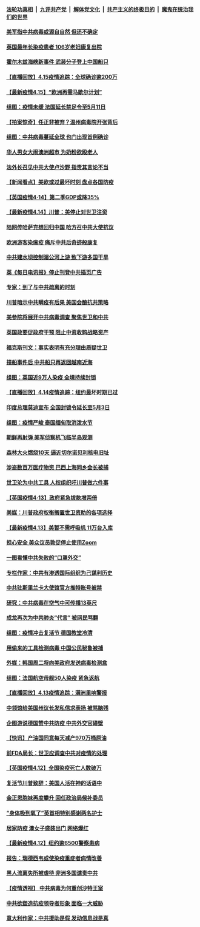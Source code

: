 

####  [法轮功真相](../../../../basic/blob/master/README.md?t=04152330) &nbsp;|&nbsp; [九评共产党](../../../../9ping.md/blob/master/README.md?t=04152330) &nbsp;|&nbsp; [解体党文化](../../../../jtdwh.md/blob/master/README.md?t=04152330)  &nbsp;|&nbsp; [共产主义的终极目的](../../../../gczydzjmd.md/blob/master/README.md?t=04152330) &nbsp;|&nbsp; [魔鬼在统治我们的世界](../../../../mgztzwmdsj.md/blob/master/README.md?t=04152330) 

#### [美军指中共病毒或源自自然 但还不确定](../pages/nsc418/n12033338.md?t=04152330) 

#### [英国最年长染疫患者 106岁老妇康复出院](../pages/nsc418/n12033318.md?t=04152330) 

#### [霍尔木兹海峡新事件 武装分子登上中国船只](../pages/nsc418/n12033023.md?t=04152330) 

#### [【直播回放】4.15疫情追踪：全球确诊逾200万](../pages/nsc418/n12032899.md?t=04152330) 

#### [【最新疫情4.15】“欧洲再需马歇尔计划”](../pages/nsc418/n12031072.md?t=04152330) 

#### [组图：疫情未缓 法国延长禁足令至5月11日](../pages/nsc418/n12032121.md?t=04152330) 

#### [【拍案惊奇】任正非被弃？温州病毒院开张背后](../pages/nsc418/n12031404.md?t=04152330) 

#### [组图：中共病毒蔓延全球 也门出现首例确诊](../pages/nsc418/n12030462.md?t=04152330) 

#### [华人男女大闹澳洲超市 为奶粉欲殴老人](../pages/nsc418/n12031706.md?t=04152330) 

#### [法外长召见中共大使卢沙野 指责其言论不当](../pages/nsc418/n12031303.md?t=04152330) 

#### [【新闻看点】美欧或过最坏时刻 盘点各国防疫](../pages/nsc418/n12030818.md?t=04152330) 

#### [【英国疫情4·14】第二季GDP或降35%](../pages/nsc418/n12030978.md?t=04152330) 

#### [【最新疫情4.14】川普：美停止对世卫注资](../pages/nsc418/n12027947.md?t=04152330) 

#### [陆网传哈萨克想回归中国 哈方召中共大使抗议](../pages/nsc418/n12031126.md?t=04152330) 

#### [欧洲游客染瘟疫 痛斥中共后奇迹般康复](../pages/nsc418/n12030636.md?t=04152330) 

#### [中共建水坝控制湄公河上游 致下游多国干旱](../pages/nsc418/n12030720.md?t=04152330) 

#### [英《每日电讯报》停止刊登中共插页广告](../pages/nsc418/n12030864.md?t=04152330) 

#### [专家：到了与中共疏离的时刻](../pages/nsc418/n12030667.md?t=04152330) 

#### [川普暗示中共瞒疫有后果 美国会酿抗共策略](../pages/nsc418/n12029990.md?t=04152330) 

#### [美参院将展开中共病毒调查 聚焦世卫和中共](../pages/nsc418/n12030184.md?t=04152330) 

#### [英国政要促政府干预 阻止中资收购战略资产](../pages/nsc418/n12030334.md?t=04152330) 

#### [福克斯刊文：事实表明有充分理由质疑世卫](../pages/nsc418/n12030392.md?t=04152330) 

#### [撞船事件后 中共船只再返回越南近海](../pages/nsc418/n12030336.md?t=04152330) 

#### [组图：英国近9万人染疫 全境持续封锁](../pages/nsc418/n12029991.md?t=04152330) 

#### [【直播回放】4.14疫情追踪：纽约最坏时期已过](../pages/nsc418/n12030034.md?t=04152330) 

#### [印度总理莫迪宣布 全国封锁令延长至5月3日](../pages/nsc418/n12029887.md?t=04152330) 

#### [组图：疫情严峻 泰国缅甸取消泼水节](../pages/nsc418/n12029181.md?t=04152330) 

#### [朝鲜再射弹 美军侦察机飞临半岛观测](../pages/nsc418/n12029538.md?t=04152330) 

#### [森林大火燃烧10天 逼近切尔诺贝利核电旧址](../pages/nsc418/n12029411.md?t=04152330) 

#### [涉盗数百万医疗物资 巴西上海同乡会长被捕](../pages/nsc418/n12028867.md?t=04152330) 

#### [世卫沦为中共工具 人权组织吁川普做六件事](../pages/nsc418/n12028407.md?t=04152330) 

#### [【英国疫情4·13】政府紧急拨款增两倍](../pages/nsc418/n12028084.md?t=04152330) 

#### [美媒：川普政府权衡搁置世卫资助的各项选择](../pages/nsc418/n12028055.md?t=04152330) 

#### [【最新疫情4.13】美暂不需呼吸机 11万台入库](../pages/nsc418/n12024712.md?t=04152330) 

#### [担心安全 美众议员敦促停止使用Zoom](../pages/nsc418/n12028062.md?t=04152330) 

#### [一图看懂中共失败的“口罩外交”](../pages/nsc418/n12026088.md?t=04152330) 

#### [专栏作家：中共有渗透国际组织为己谋利历史](../pages/nsc418/n12025937.md?t=04152330) 

#### [中共驻斯里兰卡大使馆官方推特账号被禁](../pages/nsc418/n12027418.md?t=04152330) 

#### [研究：中共病毒在空气中可传播13英尺](../pages/nsc418/n12026960.md?t=04152330) 

#### [成龙再次为中共肺炎“代言” 被网民骂翻](../pages/nsc418/n12027356.md?t=04152330) 

#### [组图：疫情冲击复活节 德国教堂冷清](../pages/nsc418/n12026390.md?t=04152330) 

#### [用偷来的工具检测病毒 中国公民秘鲁被捕](../pages/nsc418/n12027194.md?t=04152330) 

#### [外媒：韩国周二将向美政府发送病毒检测盒](../pages/nsc418/n12027049.md?t=04152330) 

#### [组图：法国航空母舰50人染疫 紧急返航](../pages/nsc418/n12026871.md?t=04152330) 

#### [【直播回放】4.13疫情追踪：满洲里响警报](../pages/nsc418/n12026894.md?t=04152330) 

#### [中领馆给美国州议长发私信求表扬 被骂脑残](../pages/nsc418/n12026823.md?t=04152330) 

#### [企图游说德国赞中共防疫 中共外交官碰壁](../pages/nsc418/n12025608.md?t=04152330) 

#### [【快讯】产油国同意每天减产970万桶原油](../pages/nsc418/n12025209.md?t=04152330) 

#### [前FDA局长：世卫应调查中共对疫情的处理](../pages/nsc418/n12025386.md?t=04152330) 

#### [【英国疫情4.12】全国染疫死亡人数破万](../pages/nsc418/n12025150.md?t=04152330) 

#### [复活节川普致辞：美国人活在神的话语中](../pages/nsc418/n12025100.md?t=04152330) 

#### [金正恩胞妹再度攀升 回任政治局候补委员](../pages/nsc418/n12024905.md?t=04152330) 

#### [“身体吸到氧了”英首相特别感谢两名护士](../pages/nsc418/n12025111.md?t=04152330) 

#### [居家防疫 澳女子盛装出门 网络爆红](../pages/nsc418/n12024646.md?t=04152330) 

#### [【最新疫情4.12】纽约逾6500警察患病](../pages/nsc418/n12020389.md?t=04152330) 

#### [报告：瑞德西韦或使染疫重症者病情改善](../pages/nsc418/n12024936.md?t=04152330) 

#### [黑人流离失所被虐待 非洲多国谴责中共](../pages/nsc418/n12024673.md?t=04152330) 

#### [【疫情透视】 中共病毒为何重创沙特王室](../pages/nsc418/n12024111.md?t=04152330) 

#### [中共欲塑造抗疫领导者形象 面临一大威胁](../pages/nsc418/n12024402.md?t=04152330) 

#### [意大利作家：中共援助是假 发动信息战是真](../pages/nsc418/n12006306.md?t=04152330) 

